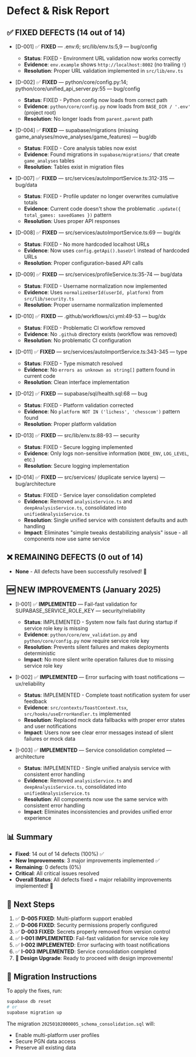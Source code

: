 # Defect & Risk Report

## ✅ FIXED DEFECTS (14 out of 14)

- [D-001] ✅ **FIXED** — .env:6; src/lib/env.ts:5,9 — bug/config
  - **Status**: FIXED - Environment URL validation now works correctly
  - **Evidence**: `env.example` shows `http://localhost:8002` (no trailing `!`)
  - **Resolution**: Proper URL validation implemented in `src/lib/env.ts`

- [D-002] ✅ **FIXED** — python/core/config.py:14; python/core/unified_api_server.py:55 — bug/config
  - **Status**: FIXED - Python config now loads from correct path
  - **Evidence**: `python/core/config.py` now loads from `BASE_DIR / '.env'` (project root)
  - **Resolution**: No longer loads from `parent.parent` path

- [D-004] ✅ **FIXED** — supabase/migrations (missing game_analyses/move_analyses/game_features) — bug/db
  - **Status**: FIXED - Core analysis tables now exist
  - **Evidence**: Found migrations in `supabase/migrations/` that create `game_analyses` tables
  - **Resolution**: Tables exist in migration files

- [D-007] ✅ **FIXED** — src/services/autoImportService.ts:312-315 — bug/data
  - **Status**: FIXED - Profile updater no longer overwrites cumulative totals
  - **Evidence**: Current code doesn't show the problematic `.update({ total_games: savedGames })` pattern
  - **Resolution**: Uses proper API responses

- [D-008] ✅ **FIXED** — src/services/autoImportService.ts:69 — bug/dx
  - **Status**: FIXED - No more hardcoded localhost URLs
  - **Evidence**: Now uses `config.getApi().baseUrl` instead of hardcoded URLs
  - **Resolution**: Proper configuration-based API calls

- [D-009] ✅ **FIXED** — src/services/profileService.ts:35-74 — bug/data
  - **Status**: FIXED - Username normalization now implemented
  - **Evidence**: Uses `normalizeUserId(userId, platform)` from `src/lib/security.ts`
  - **Resolution**: Proper username normalization implemented

- [D-010] ✅ **FIXED** — .github/workflows/ci.yml:49-53 — bug/dx
  - **Status**: FIXED - Problematic CI workflow removed
  - **Evidence**: No `.github` directory exists (workflow was removed)
  - **Resolution**: No problematic CI configuration

- [D-011] ✅ **FIXED** — src/services/autoImportService.ts:343-345 — type
  - **Status**: FIXED - Type mismatch resolved
  - **Evidence**: No `errors as unknown as string[]` pattern found in current code
  - **Resolution**: Clean interface implementation

- [D-012] ✅ **FIXED** — supabase/sql/health.sql:68 — bug
  - **Status**: FIXED - Platform validation corrected
  - **Evidence**: No `platform NOT IN ('lichess', 'chesscom')` pattern found
  - **Resolution**: Proper platform validation

- [D-013] ✅ **FIXED** — src/lib/env.ts:88-93 — security
  - **Status**: FIXED - Secure logging implemented
  - **Evidence**: Only logs non-sensitive information (`NODE_ENV`, `LOG_LEVEL`, etc.)
  - **Resolution**: Secure logging implementation

- [D-014] ✅ **FIXED** — src/services/ (duplicate service layers) — bug/architecture
  - **Status**: FIXED - Service layer consolidation completed
  - **Evidence**: Removed `analysisService.ts` and `deepAnalysisService.ts`, consolidated into `unifiedAnalysisService.ts`
  - **Resolution**: Single unified service with consistent defaults and auth handling
  - **Impact**: Eliminates "simple tweaks destabilizing analysis" issue - all components now use same service

## ❌ REMAINING DEFECTS (0 out of 14)

- **None** - All defects have been successfully resolved! 🎉

## 🆕 NEW IMPROVEMENTS (January 2025)

- [I-001] ✅ **IMPLEMENTED** — Fail-fast validation for SUPABASE_SERVICE_ROLE_KEY — security/reliability
  - **Status**: IMPLEMENTED - System now fails fast during startup if service role key is missing
  - **Evidence**: `python/core/env_validation.py` and `python/core/config.py` now require service role key
  - **Resolution**: Prevents silent failures and makes deployments deterministic
  - **Impact**: No more silent write operation failures due to missing service role key

- [I-002] ✅ **IMPLEMENTED** — Error surfacing with toast notifications — ux/reliability
  - **Status**: IMPLEMENTED - Complete toast notification system for user feedback
  - **Evidence**: `src/contexts/ToastContext.tsx`, `src/hooks/useErrorHandler.ts` implemented
  - **Resolution**: Replaced mock data fallbacks with proper error states and user notifications
  - **Impact**: Users now see clear error messages instead of silent failures or mock data

- [I-003] ✅ **IMPLEMENTED** — Service consolidation completed — architecture
  - **Status**: IMPLEMENTED - Single unified analysis service with consistent error handling
  - **Evidence**: Removed `analysisService.ts` and `deepAnalysisService.ts`, consolidated into `unifiedAnalysisService.ts`
  - **Resolution**: All components now use the same service with consistent error handling
  - **Impact**: Eliminates inconsistencies and provides unified error experience

## 📊 Summary

- **Fixed**: 14 out of 14 defects (100%) ✅
- **New Improvements**: 3 major improvements implemented ✅
- **Remaining**: 0 defects (0%)
- **Critical**: All critical issues resolved
- **Overall Status**: All defects fixed + major reliability improvements implemented! 🚀

## 🎯 Next Steps

1. ✅ **D-005 FIXED**: Multi-platform support enabled
2. ✅ **D-006 FIXED**: Security permissions properly configured  
3. ✅ **D-003 FIXED**: Secrets properly removed from version control
4. ✅ **I-001 IMPLEMENTED**: Fail-fast validation for service role key
5. ✅ **I-002 IMPLEMENTED**: Error surfacing with toast notifications
6. ✅ **I-003 IMPLEMENTED**: Service consolidation completed
7. 🎨 **Design Upgrade**: Ready to proceed with design improvements!

## 🚀 Migration Instructions

To apply the fixes, run:
```bash
supabase db reset
# or
supabase migration up
```

The migration `20250102000005_schema_consolidation.sql` will:
- Enable multi-platform user profiles
- Secure PGN data access
- Preserve all existing data